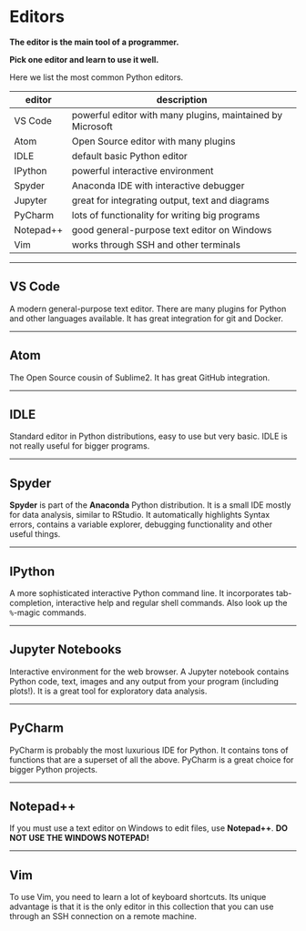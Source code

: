 
# Editors

**The editor is the main tool of a programmer.**

**Pick one editor and learn to use it well.**

Here we list the most common Python editors.

| editor | description   |
|--------|---------------|
| VS Code | powerful editor with many plugins, maintained by Microsoft |
| Atom | Open Source editor with many plugins |
| IDLE | default basic Python editor |
| IPython | powerful interactive environment |
| Spyder | Anaconda IDE with interactive debugger |
| Jupyter | great for integrating output, text and diagrams |
| PyCharm | lots of functionality for writing big programs |
| Notepad++ | good general-purpose text editor on Windows |
| Vim | works through SSH and other terminals |

----

## VS Code

A modern general-purpose text editor. There are many plugins for Python and other languages available. It has great integration for git and Docker.

----

## Atom

The Open Source cousin of Sublime2. It has great GitHub integration.

----

## IDLE

Standard editor in Python distributions, easy to use but very basic.
IDLE is not really useful for bigger programs.

----

## Spyder

**Spyder** is part of the **Anaconda** Python distribution. It is a small IDE mostly for data analysis, similar to RStudio. It automatically highlights Syntax errors, contains a variable explorer, debugging functionality and other useful things.

----

## IPython

A more sophisticated interactive Python command line. It incorporates tab-completion, interactive help and regular shell commands. Also look up the `%`-magic commands.

----

## Jupyter Notebooks

Interactive environment for the web browser. A Jupyter notebook contains Python code, text, images and any output from your program (including plots!). It is a great tool for exploratory data analysis.

----

## PyCharm

PyCharm is probably the most luxurious IDE for Python. It contains tons of functions that are a superset of all the above. PyCharm is a great choice for bigger Python projects.

----

## Notepad++

If you must use a text editor on Windows to edit files, use **Notepad++**. **DO NOT USE THE WINDOWS NOTEPAD!**

----

## Vim

To use Vim, you need to learn a lot of keyboard shortcuts. Its unique advantage is that it is the only editor in this collection that you can use through an SSH connection on a remote machine.

